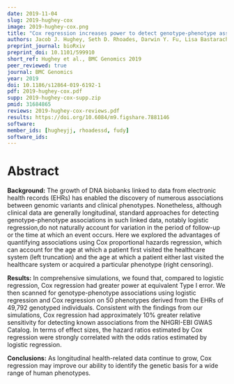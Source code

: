 ```yaml
---
date: 2019-11-04
slug: 2019-hughey-cox
image: 2019-hughey-cox.png
title: "Cox regression increases power to detect genotype-phenotype associations in genomic studies using the electronic health record"
authors: Jacob J. Hughey, Seth D. Rhoades, Darwin Y. Fu, Lisa Bastarache, Joshua C. Denny, and Qingxia Chen
preprint_journal: bioRxiv
preprint_doi: 10.1101/599910
short_ref: Hughey et al., BMC Genomics 2019
peer_reviewed: true
journal: BMC Genomics
year: 2019
doi: 10.1186/s12864-019-6192-1
pdf: 2019-hughey-cox.pdf
supp: 2019-hughey-cox-supp.zip
pmid: 31684865
reviews: 2019-hughey-cox-reviews.pdf
results: https://doi.org/10.6084/m9.figshare.7881146
software: 
member_ids: [hugheyjj, rhoadessd, fudy]
software_ids: 
---
```


# Abstract

**Background:** The growth of DNA biobanks linked to data from electronic health records (EHRs) has enabled the discovery of numerous associations between genomic variants and clinical phenotypes. Nonetheless, although clinical data are generally longitudinal, standard approaches for detecting genotype-phenotype associations in such linked data, notably logistic regression,do not naturally account for variation in the period of follow-up or the time at which an event occurs. Here we explored the advantages of quantifying associations using Cox proportional hazards regression, which can account for the age at which a patient first visited the healthcare system (left truncation) and the age at which a patient either last visited the healthcare system or acquired a particular phenotype (right censoring).

**Results:** In comprehensive simulations, we found that, compared to logistic regression, Cox regression had greater power at equivalent Type I error. We then scanned for genotype-phenotype associations using logistic regression and Cox regression on 50 phenotypes derived from the EHRs of 49,792 genotyped individuals. Consistent with the findings from our simulations, Cox regression had approximately 10% greater relative sensitivity for detecting known associations from the NHGRI-EBI GWAS Catalog. In terms of effect sizes, the hazard ratios estimated by Cox regression were strongly correlated with the odds ratios estimated by logistic regression.

**Conclusions:** As longitudinal health-related data continue to grow, Cox regression may improve our ability to identify the genetic basis for a wide range of human phenotypes.
